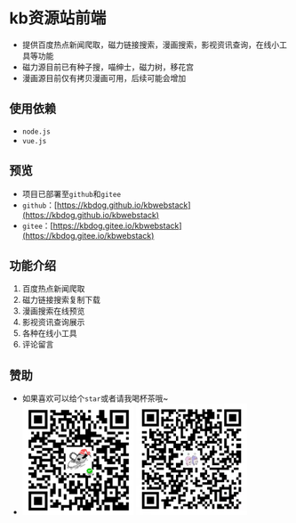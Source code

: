 # kb资源站前端

* 提供百度热点新闻爬取，磁力链接搜索，漫画搜索，影视资讯查询，在线小工具等功能
* 磁力源目前已有种子搜，喵绅士，磁力树，移花宫
* 漫画源目前仅有拷贝漫画可用，后续可能会增加

## 使用依赖

* `node.js`
* `vue.js`

## 预览

* 项目已部署至`github`和`gitee`
* `github`：[https://kbdog.github.io/kbwebstack](https://kbdog.github.io/kbwebstack)
* `gitee`：[https://kbdog.gitee.io/kbwebstack](https://kbdog.gitee.io/kbwebstack)

## 功能介绍
1. 百度热点新闻爬取
2. 磁力链接搜索复制下载
3. 漫画搜索在线预览
4. 影视资讯查询展示
5. 各种在线小工具
6. 评论留言

## 赞助
* 如果喜欢可以给个`star`或者请我喝杯茶哦~
* <img src="sponsor/wechat.png" width=200px height=200px>  <img src="sponsor/alipay.jpg" width=200px height=200px>

